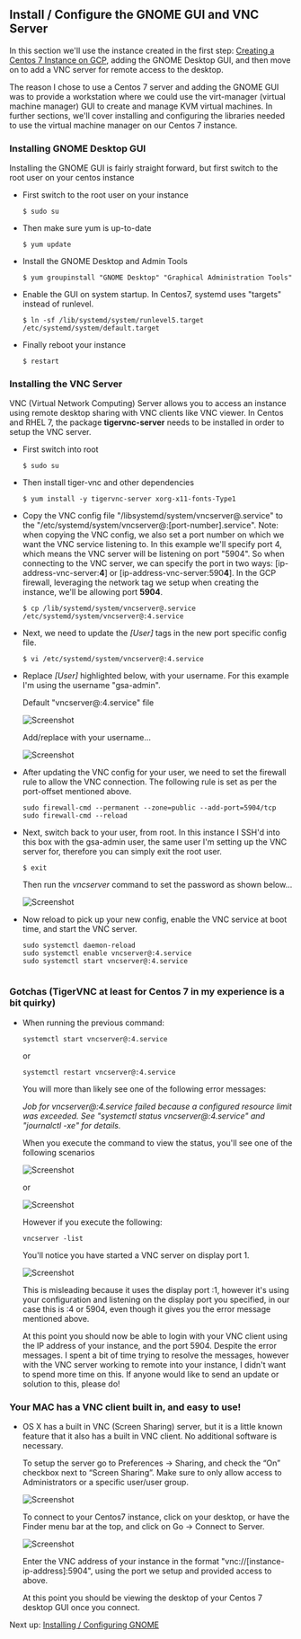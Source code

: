 ## Install / Configure the GNOME GUI and VNC Server

In this section we'll use the instance created in the first step: [Creating a Centos 7 Instance on GCP](Creating-Centos7-Instance-GCP.md), adding the GNOME Desktop GUI, and then move on to add a VNC server for remote access to the desktop. 

The reason I chose to use a Centos 7 server and adding the GNOME GUI was to provide a workstation where we could use the virt-manager (virtual machine manager) GUI to create and manage KVM virtual machines. In further sections, we'll cover installing and configuring the libraries needed to use the virtual machine manager on our Centos 7 instance. 

### Installing GNOME Desktop GUI

   Installing the GNOME GUI is fairly straight forward, but first switch to the root user on your centos instance

- First switch to the root user on your instance

  ```$ sudo su```
- Then make sure yum is up-to-date

  ```$ yum update```
- Install the GNOME Desktop and Admin Tools

  ```$ yum groupinstall "GNOME Desktop" "Graphical Administration Tools"```
- Enable the GUI on system startup. In Centos7, systemd uses "targets" instead of runlevel.

  ```$ ln -sf /lib/systemd/system/runlevel5.target /etc/systemd/system/default.target```
- Finally reboot your instance

  ```$ restart```


### Installing the VNC Server

   VNC (Virtual Network Computing) Server allows you to access an instance using remote desktop sharing with VNC clients like VNC viewer. In Centos and RHEL 7, the package **tigervnc-server** needs to be installed in order to setup the VNC server. 

- First switch into root

  ```$ sudo su```
- Then install tiger-vnc and other dependencies

  ```$ yum install -y tigervnc-server xorg-x11-fonts-Type1```
- Copy the VNC config file "/libsystemd/system/vncserver@.service" to the "/etc/systemd/system/vncserver@:[port-number].service". Note: when copying the VNC config, we also set a port number on which we want the VNC service listening to. In this example we'll specify port 4, which means the VNC server will be listening on port "5904". So when connecting to the VNC server, we can specify the port in two ways: [ip-address-vnc-server:**4**] or [ip-address-vnc-server:590**4**]. In the GCP firewall, leveraging the network tag we setup when creating the instance, we'll be allowing port **5904**. 

  ```$ cp /lib/systemd/system/vncserver@.service /etc/systemd/system/vncserver@:4.service```
- Next, we need to update the *[User]* tags in the new port specific config file.

  ```$ vi /etc/systemd/system/vncserver@:4.service```
- Replace *[User]* highlighted below, with your username. For this example I'm using the username "gsa-admin".

   Default "vncserver@:4.service" file

   ![Screenshot](images/Screenshot-2019-09-30_14-13-54-241.png)
   
   Add/replace with your username...
   
   ![Screenshot](images/Screenshot-2019-09-30_14-31-21-937.png)
   
- After updating the VNC config for your user, we need to set the firewall rule to allow the VNC connection. The following rule is set as per the port-offset mentioned above.

   ```
   sudo firewall-cmd --permanent --zone=public --add-port=5904/tcp
   sudo firewall-cmd --reload
   ```
- Next, switch back to your user, from root. In this instance I SSH'd into this box with the gsa-admin user, the same user I'm setting up the VNC server for, therefore you can simply exit the root user.

   ```$ exit```
   
  Then run the *vncserver* command to set the password as shown below...
  
     ![Screenshot](images/Screenshot-2019-09-30_14-47-32-585.png)
     
- Now reload to pick up your new config, enable the VNC service at boot time, and start the VNC server.

   ```
   sudo systemctl daemon-reload
   sudo systemctl enable vncserver@:4.service
   sudo systemctl start vncserver@:4.service
      
   ```
   
### Gotchas (TigerVNC at least for Centos 7 in my experience is a bit quirky)

- When running the previous command:

   ```systemctl start vncserver@:4.service```
   
  or
  
  ```systemctl restart vncserver@:4.service```
  
  You will more than likely see one of the following error messages:
  
  *Job for vncserver@:4.service failed because a configured resource limit was exceeded. See "systemctl status vncserver@:4.service" and "journalctl -xe" for details.*
  
  When you execute the command to view the status, you'll see one of the following scenarios
  
  ![Screenshot](images/Screenshot-2019-10-28_16-20-24-242.png)
  
  or
  
  ![Screenshot](images/Screenshot-2019-10-28_16-20-55-406.png)
  
  However if you execute the following:
  
  ```vncserver -list```
  
  You'll notice you have started a VNC server on display port 1.
  
  ![Screenshot](images/Screenshot-2019-10-28_16-32-47-360.png)
  
  This is misleading because it uses the display port :1, however it's using your configuration and listening on the display port you specified, in our case this is :4 or 5904, even though it gives you the error message mentioned above.
  
  At this point you should now be able to login with your VNC client using the IP address of your instance, and the port 5904. Despite the error messages. I spent a bit of time trying to resolve the messages, however with the VNC server working to remote into your instance, I didn't want to spend more time on this. If anyone would like to send an update or solution to this, please do!
  
### Your MAC has a VNC client built in, and easy to use!

- OS X has a built in VNC (Screen Sharing) server, but it is a little known feature that it also has a built in VNC client. No additional software is necessary.

   To setup the server go to Preferences -> Sharing, and check the “On” checkbox next to “Screen Sharing”. Make sure to only allow access to Administrators or a specific user/user group.

   ![Screenshot](images/Screenshot-2019-10-29_00-09-04-725.png)
   
   To connect to your Centos7 instance, click on your desktop, or have the Finder menu bar at the top, and click on Go -> Connect to Server.
   
   ![Screenshot](images/Screenshot-2019-10-29_00-20-20-884.png)
   
   Enter the VNC address of your instance in the format "vnc://[instance-ip-address]:5904", using the port we setup and provided access to above. 
   
   At this point you should be viewing the desktop of your Centos 7 desktop GUI once you connect. 
   
   
Next up: [Installing / Configuring GNOME](Installing-Configuring-GNOME.md)